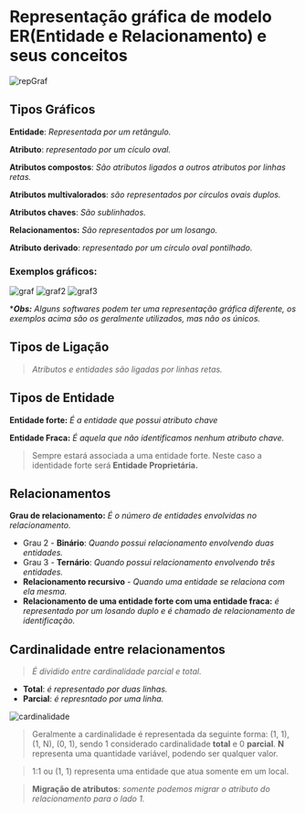 # Representação gráfica de modelo ER(Entidade e Relacionamento) e seus conceitos

![repGraf](https://user-images.githubusercontent.com/86432208/154335282-aa4f1b0a-6a84-4b4c-8fb7-39516630e772.png)

## Tipos Gráficos

**Entidade**: *Representada por um retângulo.*

**Atributo**: *representado por um cículo oval.*

**Atributos compostos**: *São atributos ligados a outros atributos por linhas retas.*

**Atributos multivalorados**: *são representados por círculos ovais duplos.*

**Atributos chaves**: *São sublinhados.*

**Relacionamentos:** *São representados por um losango.*

**Atributo derivado**: *representado por um círculo oval pontilhado.*

### Exemplos gráficos:

![graf](https://user-images.githubusercontent.com/86432208/154693513-70db00e8-9bb6-455f-b787-c43420572800.png)
![graf2](https://user-images.githubusercontent.com/86432208/154694322-0eef4d53-29bb-464c-b8b6-aff380adb392.png)
![graf3](https://user-images.githubusercontent.com/86432208/154694739-df7d8dfa-3f9e-4eb4-9e0d-7b911160bd9a.png)




****Obs:*** *Alguns softwares podem ter uma representação gráfica diferente, os exemplos acima são os geralmente utilizados, mas não os únicos.*

## Tipos de Ligação

> *Atributos e entidades são ligadas por linhas retas.*

## Tipos de Entidade

**Entidade forte:** *É a entidade que possui atributo chave*

**Entidade Fraca:** *É aquela que não identificamos nenhum atributo chave.*
> Sempre estará associada a uma entidade forte. Neste caso a identidade forte será **Entidade Proprietária.**

## Relacionamentos

**Grau de relacionamento:** *É o número de entidades envolvidas no relacionamento.*

- Grau 2 - **Binário**: *Quando possui relacionamento envolvendo duas entidades.*
- Grau 3 - **Ternário**: *Quando possui relacionamento envolvendo três entidades.*
- **Relacionamento recursivo** - *Quando uma entidade se relaciona com ela mesma.*
- **Relacionamento de uma entidade forte com uma entidade fraca:** *é representado por um losando duplo e é chamado de relacionamento de identificação.*

## Cardinalidade entre relacionamentos

> *É dividido entre cardinalidade parcial e total.*
- **Total**: *é representado por duas linhas.*
- **Parcial**: *é represntado por uma linha.*

![cardinalidade](https://user-images.githubusercontent.com/86432208/154539673-d99b55e4-20bc-4931-8f4f-97bde56cb2a5.png)

> Geralmente a cardinalidade é representada da seguinte forma: (1, 1), (1, N), (0, 1), sendo 1 considerado cardinalidade **total** e 0 **parcial**. **N** representa uma quantidade variável, podendo ser qualquer valor.

> 1:1 ou (1, 1) representa uma entidade que atua somente em um local.

> **Migração de atributos**: *somente podemos migrar o atributo do relacionamento para o lado 1.*




